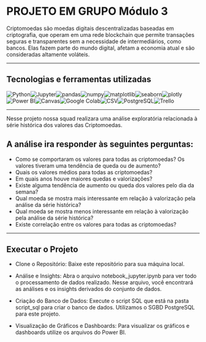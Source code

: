 # PROJETO EM GRUPO Módulo 3

Criptomoedas são moedas digitais descentralizadas baseadas em criptografia, que 
operam em uma rede blockchain que permite transações seguras e transparentes 
sem a necessidade de intermediários, como bancos. Elas fazem parte do mundo 
digital, afetam a economia atual e são consideradas altamente voláteis.

---

## Tecnologias e ferramentas utilizadas

![Python](https://img.shields.io/badge/Python-3776AB?style=for-the-badge&logo=python&logoColor=white)![Jupyter](https://img.shields.io/badge/Jupyter-F37626?style=for-the-badge&logo=jupyter&logoColor=white)![pandas](https://img.shields.io/badge/pandas-150458?style=for-the-badge&logo=pandas&logoColor=white)![numpy](https://img.shields.io/badge/numpy-013243?style=for-the-badge&logo=numpy&logoColor=white)![matplotlib](https://img.shields.io/badge/matplotlib-3776AB?style=for-the-badge&logo=matplotlib&logoColor=white)![seaborn](https://img.shields.io/badge/seaborn-4DB6AC?style=for-the-badge&logo=seaborn&logoColor=white)![plotly](https://img.shields.io/badge/plotly-239120?style=for-the-badge&logo=plotly&logoColor=white)![Power BI](https://img.shields.io/badge/Power%20BI-F2C811?style=for-the-badge&logo=powerbi&logoColor=black)![Canvas](https://img.shields.io/badge/Canvas-FF914D?style=for-the-badge&logo=canvas&logoColor=black)![Google Colab](https://img.shields.io/badge/Google%20Colab-F9AB00?style=for-the-badge&logo=googlecolab&logoColor=black)![CSV](https://img.shields.io/badge/CSV-007ACC?style=for-the-badge&logo=file&logoColor=white)![PostgreSQL](https://img.shields.io/badge/ZIP-4D4D4D?style=for-the-badge&logo=zip&logoColor=white)![Trello](https://img.shields.io/badge/Trello-0052CC?logo=trello&logoColor=fff)

--- 


Nesse projeto nossa squad realizara uma análise exploratória relacionada à série histórica dos valores das Criptomoedas.
## A análise ira responder às seguintes perguntas:
* Como se comportaram os valores para todas as criptomoedas? Os valores tiveram uma tendência de queda ou de aumento?
* Quais os valores médios para todas as criptomoedas?
* Em quais anos houve maiores quedas e valorizações?
* Existe alguma tendência de aumento ou queda dos valores pelo dia da semana?
* Qual moeda se mostra mais interessante em relação à valorização pela análise da série histórica?
* Qual moeda se mostra menos interessante em relação à valorização pela análise da série histórica?
* Existe correlação entre os valores para todas as criptomoedas?
---


## Executar o Projeto 
- Clone o Repositório: Baixe este repositório para sua máquina local.

- Análise e Insights: Abra o arquivo notebook_jupyter.ipynb para ver todo o processamento de dados realizado. Nesse arquivo, você encontrará as análises e os insights derivados do conjunto de dados.

- Criação do Banco de Dados: Execute o script SQL que está na pasta script_sql para criar o banco de dados. Utilizamos o SGBD PostgreSQL para este projeto.

- Visualização de Gráficos e Dashboards: Para visualizar os gráficos e dashboards utilize os arquivos do Power BI.

